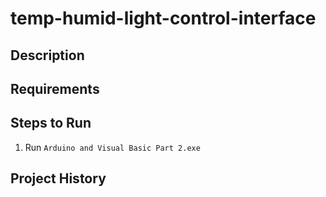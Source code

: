 # temp-humid-light-control-interface

## Description


## Requirements


## Steps to Run
1. Run `Arduino and Visual Basic Part 2.exe`

## Project History